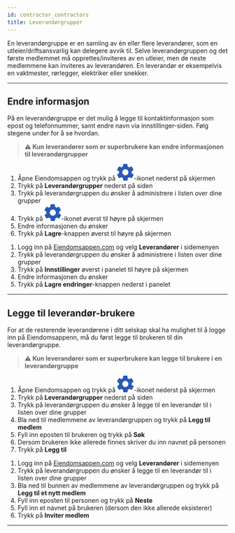 ```yaml
---
id: contractor_contractors
title: Leverandørgrupper
---
```


En leverandørgruppe er en samling av én eller flere leverandører, som en utleier/driftsansvarlig kan delegere avvik til. Selve leverandørgruppen og det første medlemmet må opprettes/inviteres av en utleier, men de neste medlemmene kan inviteres av leverandøren. En leverandør er eksempelvis en vaktmester, rørlegger, elektriker eller snekker.

---



## Endre informasjon
På en leverandørgruppe er det mulig å legge til kontaktinformasjon som epost og telefonnummer, samt endre navn via innstillinger-siden. Følg stegene under for å se hvordan. 

>**⚠️ Kun leverandører som er superbrukere kan endre informasjonen til leverandørgrupper**

<!--DOCUSAURUS_CODE_TABS-->
<!--Mobil-->
1. Åpne Eiendomsappen og trykk på ![Innstillinger](assets/gear.png)-ikonet nederst på skjermen
1. Trykk på **Leverandørgrupper** nederst på siden
1. Trykk på leverandørgruppen du ønsker å administrere i listen over dine grupper
1. Trykk på ![Tannhjul](assets/gear.png)-ikonet øverst til høyre på skjermen
1. Endre informasjonen du ønsker
1. Trykk på **Lagre**-knappen øverst til høyre på skjermen
<!--Web-->
1. Logg inn på [Eiendomsappen.com](https://eiendomsappen.com/dashboard) og velg **Leverandører** i sidemenyen
1. Trykk på leverandørgruppen du ønsker å administrere i listen over dine grupper
1. Trykk på **Innstillinger** øverst i panelet til høyre på skjermen
1. Endre informasjonen du ønsker
1. Trykk på **Lagre endringer**-knappen nederst i panelet
<!--END_DOCUSAURUS_CODE_TABS-->



---



## Legge til leverandør-brukere
For at de resterende leverandørene i ditt selskap skal ha mulighet til å logge inn på Eiendomsappenn, må du først legge til brukeren til din leverandørgruppe. 

>**⚠️ Kun leverandører som er superbrukere kan legge til brukere i en leverandørgruppe**

<!--DOCUSAURUS_CODE_TABS-->
<!--Mobil-->
1. Åpne Eiendomsappen og trykk på ![Innstillinger](assets/gear.png)-ikonet nederst på skjermen
1. Trykk på **Leverandørgrupper** nederst på siden
1. Trykk på leverandørgruppen du ønsker å legge til en leverandør til i listen over dine grupper
1. Bla ned til medlemmene av leverandørgruppen og trykk på **Legg til medlem**
1. Fyll inn eposten til brukeren og trykk på **Søk**
1. Dersom brukeren ikke allerede finnes skriver du inn navnet på personen
1. Trykk på **Legg til**
<!--Web-->
1. Logg inn på [Eiendomsappen.com](https://eiendomsappen.com/dashboard) og velg **Leverandører** i sidemenyen
1. Trykk på leverandørgruppen du ønsker å legge til en leverandør til i listen over dine grupper
1. Bla ned til bunnen av medlemmene av leverandørgruppen og trykk på **Legg til et nytt medlem**
1. Fyll inn eposten til personen og trykk på **Neste**
1. Fyll inn et navnet på brukeren (dersom den ikke allerede eksisterer)
1. Trykk på **Inviter medlem**
<!--END_DOCUSAURUS_CODE_TABS-->



---